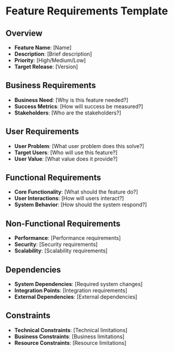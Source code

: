 # Feature Requirements Template

## Overview
- **Feature Name**: [Name]
- **Description**: [Brief description]
- **Priority**: [High/Medium/Low]
- **Target Release**: [Version]

## Business Requirements
- **Business Need**: [Why is this feature needed?]
- **Success Metrics**: [How will success be measured?]
- **Stakeholders**: [Who are the stakeholders?]

## User Requirements
- **User Problem**: [What user problem does this solve?]
- **Target Users**: [Who will use this feature?]
- **User Value**: [What value does it provide?]

## Functional Requirements
- **Core Functionality**: [What should the feature do?]
- **User Interactions**: [How will users interact?]
- **System Behavior**: [How should the system respond?]

## Non-Functional Requirements
- **Performance**: [Performance requirements]
- **Security**: [Security requirements]
- **Scalability**: [Scalability requirements]

## Dependencies
- **System Dependencies**: [Required system changes]
- **Integration Points**: [Integration requirements]
- **External Dependencies**: [External dependencies]

## Constraints
- **Technical Constraints**: [Technical limitations]
- **Business Constraints**: [Business limitations]
- **Resource Constraints**: [Resource limitations] 